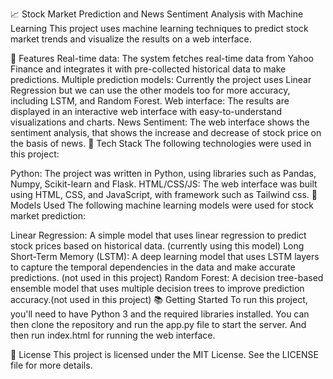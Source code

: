 📈 Stock Market Prediction and News Sentiment Analysis with Machine Learning
This project uses machine learning techniques to predict stock market trends and visualize the results on a web interface.

🚀 Features
Real-time data: The system fetches real-time data from Yahoo Finance and integrates it with pre-collected historical data to make predictions.
Multiple prediction models: Currently the project uses Linear Regression but we can use the other models too for more accuracy, including LSTM, and Random Forest.
Web interface: The results are displayed in an interactive web interface with easy-to-understand visualizations and charts.
News Sentiment: The web interface shows the sentiment analysis, that shows the increase and decrease of stock price on the basis of news.
🧰 Tech Stack
The following technologies were used in this project:

Python: The project was written in Python, using libraries such as Pandas, Numpy, Scikit-learn and Flask.
HTML/CSS/JS: The web interface was built using HTML, CSS, and JavaScript, with framework such as Tailwind css.
🤖 Models Used
The following machine learning models were used for stock market prediction:

Linear Regression: A simple model that uses linear regression to predict stock prices based on historical data. (currently using this model)
Long Short-Term Memory (LSTM): A deep learning model that uses LSTM layers to capture the temporal dependencies in the data and make accurate predictions. (not used in this project)
Random Forest: A decision tree-based ensemble model that uses multiple decision trees to improve prediction accuracy.(not used in this project)
📚 Getting Started
To run this project, you'll need to have Python 3 and the required libraries installed. You can then clone the repository and run the app.py file to start the server. And then run index.html for running the web interface.

📝 License
This project is licensed under the MIT License. See the LICENSE file for more details.
